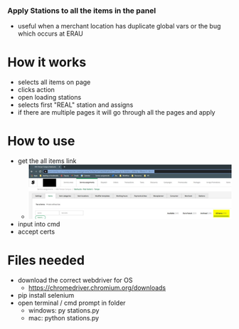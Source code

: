 ### Apply Stations to all the items in the panel
- useful when a merchant location has duplicate global vars or the bug which occurs at ERAU

# How it works
- selects all items on page
- clicks action
- open loading stations
- selects first "REAL" station and assigns
- if there are multiple pages it will go through all the pages and apply

# How to use
- get the all items link
  - ![image](https://raw.githubusercontent.com/justinsoon/Starship/main/images/applystations.jpg?raw=true)
- input into cmd 
- accept certs 

# Files needed
- download the correct webdriver for OS 
  - https://chromedriver.chromium.org/downloads
- pip install selenium
- open terminal / cmd prompt in folder
  -  windows: py stations.py
  -  mac: python stations.py
